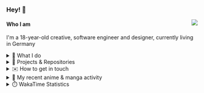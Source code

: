 ### Hey! 👋

[<img src="https://lanyard-profile-readme.vercel.app/api/228965621478588416" align="right">](https://discord.com/users/228965621478588416)

#### Who I am

I'm a 18-year-old creative, software engineer and designer, currently living in Germany

<details>
  <summary>💼 What I do</summary>

I currently am working on starting a publishing and management company for creatives.
I also am creative lead, community manager, and web developer at the Minecraft Server [Xenyria](https://xenyria.net) and the team behind it, [Pixelground Labs](https://pixelgroundlabs.com).
</details>

<details>
  <summary>📁 Projects & Repositories</summary>

<table>
    <thead>
        <tr>
            <th colspan=2>Svelte Libraries</th>
        </tr>
    </thead>
    <tbody>
        <tr>
            <td><a href="https://github.com/pixelgroundlabs/svelte-skinview3d">pixelgroundlabs/svelte-skinview3d</a></td>
            <td>A svelte component for rendering Minecraft SKins in 3D based on <a href="https://github.com/bs-community/skinview3d">skinview3d</a></td>
        </tr>
    </tbody>
    <thead>
        <tr>
            <th colspan=2>Minecraft Mods</th>
        </tr>
    </thead>
    <tbody>
        <tr>
            <td><a href="https://github.com/XenyriaNET/xeem">Xenyria Experience Enhancement Mod</a></td>
            <td>A client-side Minecraft Mod aiming to improve the experience on the Xenyria Minecraft Server</td>
        </tr>
    </tbody>
    <thead>
        <tr>
            <th colspan=2>Old Stuff</th>
        </tr>
    </thead>
    <tbody>
        <tr>
            <td><a href="https://github.com/OfficialCRUGG/lwstatus">lwstatus</a></td>
            <td>Lightweight webserver exposing various system metrics as a JSON endpoint and frontend</td>
        </tr>
        <tr>
            <td><a href="https://github.com/OfficialCRUGG/cfddns">cfddns / cloudflare-dyndns</a></td>
            <td>Simple application to run in the background that regularly checks for IP address changes and updates specific Cloudflare DNS Records accordingly. <s><i>Not sure how this still works...</i></s></td>
        </tr>
    </tbody>
</table>

</details>

<details>
  <summary>✉️ How to get in touch</summary>
  
> Sorted by how quickly you can expect a reply
- [Hit me up on Discord](https://discord.com/users/228965621478588416)
- [Hit me up on Twitter](https://twitter.com/cruggdev)
- [Send me a mail](mailto:me@crg.sh)
</details>


<details>
  <summary>🌸 My recent anime & manga activity</summary>
  
<!-- ANILIST_ACTIVITY:start -->

-   📺 Completed [Gabriel DropOut](https://anilist.co/anime/21878) (17:06, 12 May 2024)
-   📺 Watched episode 11 of [Gabriel DropOut](https://anilist.co/anime/21878) (16:40, 12 May 2024)
-   📺 Watched episode 10 of [Gabriel DropOut](https://anilist.co/anime/21878) (21:58, 11 May 2024)
-   📺 Plans to watch [Sword Art Online](https://anilist.co/anime/11757) (20:56, 11 May 2024)
-   📺 Plans to watch [The Future Diary](https://anilist.co/anime/10620) (20:50, 11 May 2024)

<!-- ANILIST_ACTIVITY:end -->
</details>

<details>
  <summary>⏱️ WakaTime Statistics</summary>

<!--START_SECTION:waka-->

```txt
From: 03 May 2024 - To: 10 May 2024

Svelte        20 hrs 34 mins  ███████████████░░░░░░░░░░   60.51 %
TypeScript    6 hrs 25 mins   ████▓░░░░░░░░░░░░░░░░░░░░   18.90 %
JavaScript    2 hrs 25 mins   █▓░░░░░░░░░░░░░░░░░░░░░░░   07.16 %
CSS           1 hr 11 mins    █░░░░░░░░░░░░░░░░░░░░░░░░   03.52 %
HTML          54 mins         ▓░░░░░░░░░░░░░░░░░░░░░░░░   02.66 %
```

<!--END_SECTION:waka-->
</details>
